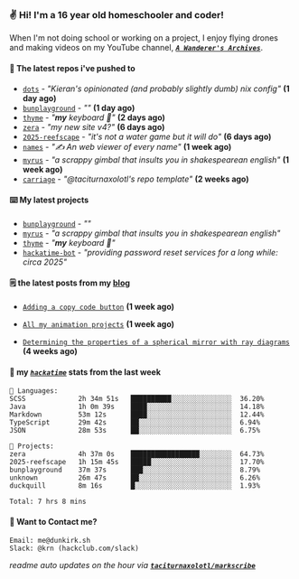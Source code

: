 ### ✌️ Hi! I'm a 16 year old homeschooler and coder!

When I'm not doing school or working on a project, I enjoy flying drones and making videos on my YouTube channel, [**_`A Wanderer's Archives`_**](https://youtube.com/@wanderer.archives).

#### 👷 The latest repos i've pushed to

- [`dots`](https://github.com/taciturnaxolotl/dots) - _"Kieran's opinionated (and probably slightly dumb) nix config"_ **(1 day ago)**
- [`bunplayground`](https://github.com/taciturnaxolotl/bunplayground) - _""_ **(1 day ago)**
- [`thyme`](https://github.com/taciturnaxolotl/thyme) - _"**my** keyboard 🫶"_ **(2 days ago)**
- [`zera`](https://github.com/taciturnaxolotl/zera) - _"my new site v4?"_ **(6 days ago)**
- [`2025-reefscape`](https://github.com/df1317/2025-reefscape) - _"it's not a water game but it will do"_ **(6 days ago)**
- [`names`](https://github.com/aramshiva/names) - _"✍️ An web viewer of every name"_ **(1 week ago)**
- [`myrus`](https://github.com/taciturnaxolotl/myrus) - _"a scrappy gimbal that insults you in shakespearean english"_ **(1 week ago)**
- [`carriage`](https://github.com/taciturnaxolotl/carriage) - _"@taciturnaxolotl's repo template"_ **(2 weeks ago)**

#### ⌨️ My latest projects

- [`bunplayground`](https://github.com/taciturnaxolotl/bunplayground) - _""_
- [`myrus`](https://github.com/taciturnaxolotl/myrus) - _"a scrappy gimbal that insults you in shakespearean english"_
- [`thyme`](https://github.com/taciturnaxolotl/thyme) - _"**my** keyboard 🫶"_
- [`hackatime-bot`](https://github.com/taciturnaxolotl/hackatime-bot) - _"providing password reset services for a long while: circa 2025"_

#### 🗒️ the latest posts from my [blog](https://dunkirk.sh)

- [`Adding a copy code button`](https://dunkirk.sh/blog/adding-a-copy-button/) **(1 week ago)**

- [`All my animation projects`](https://dunkirk.sh/blog/my-animations/) **(1 week ago)**

- [`Determining the properties of a spherical mirror with ray diagrams`](https://dunkirk.sh/blog/spherical-ray-diagrams/) **(4 weeks ago)**



#### 📡 my [_`hackatime`_](https://waka.hackclub.com) stats from the last week

```text
💾 Languages:
SCSS             2h 34m 51s   ██████████░░░░░░░░░░░░░░░  36.20%
Java             1h 0m 39s    ████░░░░░░░░░░░░░░░░░░░░░  14.18%
Markdown         53m 12s      ████░░░░░░░░░░░░░░░░░░░░░  12.44%
TypeScript       29m 42s      ██░░░░░░░░░░░░░░░░░░░░░░░  6.94%
JSON             28m 53s      ██░░░░░░░░░░░░░░░░░░░░░░░  6.75%

💼 Projects:
zera             4h 37m 0s    █████████████████░░░░░░░░  64.73%
2025-reefscape   1h 15m 45s   █████░░░░░░░░░░░░░░░░░░░░  17.70%
bunplayground    37m 37s      ███░░░░░░░░░░░░░░░░░░░░░░  8.79%
unknown          26m 47s      ██░░░░░░░░░░░░░░░░░░░░░░░  6.26%
duckquill        8m 16s       █░░░░░░░░░░░░░░░░░░░░░░░░  1.93%

Total: 7 hrs 8 mins
```

#### 📮 Want to Contact me?

```text
Email: me@dunkirk.sh
Slack: @krn (hackclub.com/slack)
```

_readme auto updates on the hour via [**`taciturnaxolotl/markscribe`**](https://github.com/taciturnaxolotl/markscribe)_
